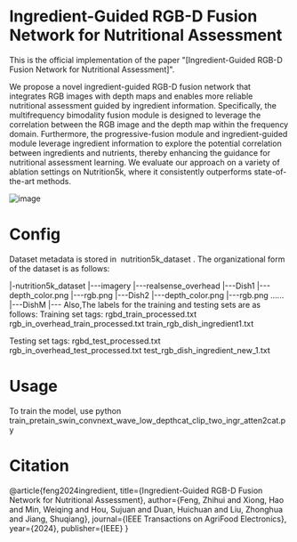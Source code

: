 # Ingredient-Guided RGB-D Fusion Network for Nutritional Assessment
This is the official implementation of the paper "[Ingredient-Guided RGB-D Fusion Network for Nutritional Assessment]". 

We propose a novel ingredient-guided RGB-D fusion network that integrates RGB images with depth maps and enables more reliable nutritional assessment guided by ingredient information. Specifically, the multifrequency bimodality fusion module is designed to leverage the correlation between the RGB image and the depth map within the frequency domain. Furthermore, the progressive-fusion module and ingredient-guided module leverage ingredient information to explore the potential correlation between ingredients and nutrients, thereby enhancing the guidance for nutritional assessment learning. We evaluate our approach on a variety of ablation settings on Nutrition5k, where it consistently outperforms state-of-the-art methods.

![image](https://github.com/user-attachments/assets/4dcbc904-f124-4144-bbec-c41c8b899a98)

# Config
Dataset metadata is stored in  nutrition5k_dataset . The organizational form of the dataset is as follows:

|-nutrition5k_dataset
|---imagery
    |---realsense_overhead
            |---Dish1
		|---depth_color.png
		|---rgb.png
            |---Dish2
                |---depth_color.png
		|---rgb.png
            ......
            |---DishM
                |---
Also,The labels for the training and testing sets are as follows:
Training set tags:
rgbd_train_processed.txt  
rgb_in_overhead_train_processed.txt
train_rgb_dish_ingredient1.txt

Testing set tags:
rgbd_test_processed.txt
rgb_in_overhead_test_processed.txt
test_rgb_dish_ingredient_new_1.txt

# Usage
To train the model, use
python train_pretain_swin_convnext_wave_low_depthcat_clip_two_ingr_atten2cat.py

# Citation
@article{feng2024ingredient,
  title={Ingredient-Guided RGB-D Fusion Network for Nutritional Assessment},
  author={Feng, Zhihui and Xiong, Hao and Min, Weiqing and Hou, Sujuan and Duan, Huichuan and Liu, Zhonghua and Jiang, Shuqiang},
  journal={IEEE Transactions on AgriFood Electronics},
  year={2024},
  publisher={IEEE}
}
